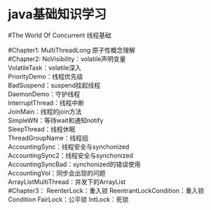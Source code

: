 # java基础知识学习

#The World Of Concurrent 线程基础

#Chapter1:
    MultiThreadLong 原子性概念理解</br>
#Chapter2:
    NoVisibility：volatile声明变量</br>
    VolatileTask：volatile深入</br>
    PriorityDemo：线程优先级</br>
    BadSuspend：suspend挂起线程</br>
    DaemonDemo：守护线程</br>
    InterruptThread：线程中断</br>
    JoinMain：线程的join方法</br>
    SimpleWN：等待wait和通知notify</br>
    SleepThread：线程休眠</br>
    ThreadGroupName：线程组</br>
    AccountingSync：线程安全与synchonized</br>
    AccountingSync2：线程安全与synchonized</br>
    AccountingSyncBad：synchonized的错误使用</br>
    AccountingVol：同步会出现的问题</br>
    ArrayListMultiThread：并发下的ArrayList</br>
#Chapter3：
    ReenterLock：重入锁
    ReentrantLockCondition：重入锁Condition
    FairLock：公平锁
    IntLock：死锁

   